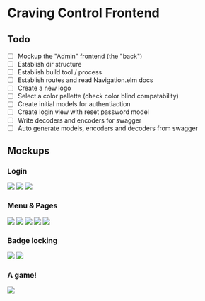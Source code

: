 # Craving Control Frontend

## Todo

- [ ] Mockup the "Admin" frontend (the "back")
- [ ] Establish dir structure
- [ ] Establish build tool / process
- [ ] Establish routes and read Navigation.elm docs
- [ ] Create a new logo
- [ ] Select a color pallette (check color blind compatability)
- [ ] Create initial models for authentiaction
- [ ] Create login view with reset password model
- [ ] Write decoders and encoders for swagger 
- [ ] Auto generate models, encoders and decoders from swagger

## Mockups
### Login
![](assets/mockups/front/login.png)
![](assets/mockups/front/res.png)
![](assets/mockups/front/thx.png)

### Menu & Pages
![](assets/mockups/front/menu.png)
![](assets/mockups/front/games.png)
![](assets/mockups/front/badges.png)
![](assets/mockups/front/instr.png)
![](assets/mockups/front/set.png)

### Badge locking
![](assets/mockups/front/locked.png)
![](assets/mockups/front/ten.png)

### A game!
![](assets/mockups/front/vs.png)